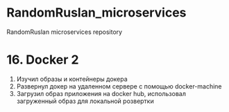 # RandomRuslan_microservices
RandomRuslan microservices repository


# 16. Docker 2

1. Изучил образы и контейнеры докера
2. Развернул докер на удаленном сервере с помощью docker-machine
3. Загрузил образ приложения на docker hub, использовал загруженный образ для локальной розвертки

